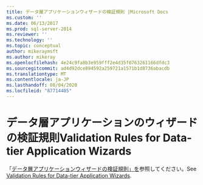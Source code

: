 ```yaml
---
title: データ層アプリケーションウィザードの検証規則 |Microsoft Docs
ms.custom: ''
ms.date: 06/13/2017
ms.prod: sql-server-2014
ms.reviewer: ''
ms.technology: ''
ms.topic: conceptual
author: mikeraymsft
ms.author: mikeray
ms.openlocfilehash: 4e24c9fa8b3e959fff2e4d35f0763261166dfdc3
ms.sourcegitcommit: ad4d92dce894592a259721a1571b1d8736abacdb
ms.translationtype: MT
ms.contentlocale: ja-JP
ms.lasthandoff: 08/04/2020
ms.locfileid: "87714405"
---
```

# <a name="validation-rules-for-data-tier-application-wizards"></a><span data-ttu-id="9f755-102">データ層アプリケーションのウィザードの検証規則</span><span class="sxs-lookup"><span data-stu-id="9f755-102">Validation Rules for Data-tier Application Wizards</span></span>
<span data-ttu-id="9f755-103">「[データ層アプリケーションウィザードの検証規則」を](../../database-engine/validation-rules-for-data-tier-application-wizards.md)参照してください。</span><span class="sxs-lookup"><span data-stu-id="9f755-103">See [Validation Rules for Data-tier Application Wizards](../../database-engine/validation-rules-for-data-tier-application-wizards.md).</span></span>
